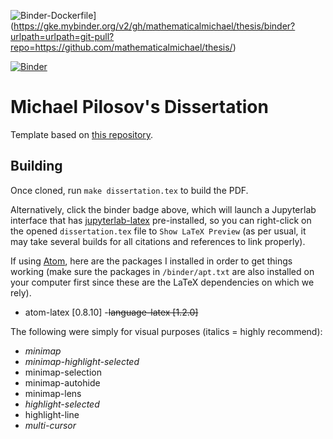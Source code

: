 ![Binder-Dockerfile](https://mybinder.org/badge_logo.svg)](https://gke.mybinder.org/v2/gh/mathematicalmichael/thesis/binder?urlpath=urlpath=git-pull?repo=https://github.com/mathematicalmichael/thesis/)

[![Binder](https://mybinder.org/badge_logo.svg)](https://mybinder.org/v2/gh/mathematicalmichael/thesis.git/master?urlpath=lab/tree/dissertation.tex)

# Michael Pilosov's Dissertation

Template based on [this repository](github.com/dewittpe/ucd-dissertation-template).

## Building

Once cloned, run `make dissertation.tex` to build the PDF.

Alternatively, click the binder badge above, which will launch a Jupyterlab interface that has [jupyterlab-latex](https://github.com/jupyterlab/jupyterlab-latex) pre-installed, so you can right-click on the opened `dissertation.tex` file to `Show LaTeX Preview` (as per usual, it may take several builds for all citations and references to link properly).

If using [Atom](https://atom.io/), here are the packages I installed in order to get things working (make sure the packages in `/binder/apt.txt` are also installed on your computer first since these are the LaTeX dependencies on which we rely).
  - atom-latex [0.8.10]
  -~~language-latex [1.2.0]~~

The following were simply for visual purposes (italics = highly recommend):
  - *minimap*
  - *minimap-highlight-selected*
  - minimap-selection
  - minimap-autohide
  - minimap-lens
  - *highlight-selected*
  - highlight-line
  - *multi-cursor*
